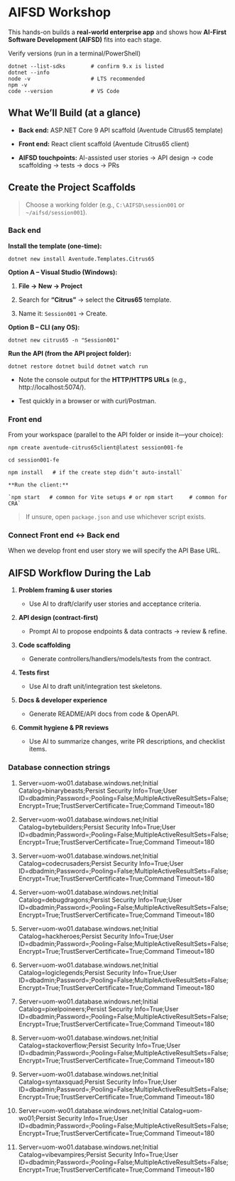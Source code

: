 # AIFSD Workshop 

This hands-on builds a **real-world enterprise app** and shows how **AI-First Software Development (AIFSD)** fits into each stage. 

Verify versions (run in a terminal/PowerShell)

```
dotnet --list-sdks        # confirm 9.x is listed
dotnet --info
node -v                   # LTS recommended
npm -v
code --version            # VS Code
```

## What We’ll Build (at a glance)

- **Back end:** ASP.NET Core 9 API scaffold (Aventude Citrus65 template)
    
- **Front end:** React client scaffold (Aventude Citrus65 client)
    
- **AIFSD touchpoints:** AI-assisted user stories → API design → code scaffolding → tests → docs → PRs


## Create the Project Scaffolds

> Choose a working folder (e.g., `C:\AIFSD\session001` or `~/aifsd/session001`).

### Back end

**Install the template (one-time):**

`dotnet new install Aventude.Templates.Citrus65`

**Option A – Visual Studio (Windows):**

1. **File → New → Project**
    
2. Search for **“Citrus”** → select the **Citrus65** template.
    
3. Name it: `Session001` → Create.
    

**Option B – CLI (any OS):**

`dotnet new citrus65 -n "Session001"`

**Run the API (from the API project folder):**

`dotnet restore dotnet build dotnet watch run`

- Note the console output for the **HTTP/HTTPS URLs** (e.g., http://localhost:5074/).
    
- Test quickly in a browser or with curl/Postman.
    

### Front end

From your workspace (parallel to the API folder or inside it—your choice):

```
npm create aventude-citrus65client@latest session001-fe 

cd session001-fe 

npm install   # if the create step didn’t auto-install`

**Run the client:**

`npm start   # common for Vite setups # or npm start     # common for CRA`

```

> If unsure, open `package.json` and use whichever script exists.


### Connect Front end ↔ Back end

When we develop front end user story we will specify the API Base URL.


## AIFSD Workflow During the Lab

1. **Problem framing & user stories**
    
    - Use AI to draft/clarify user stories and acceptance criteria.
        
2. **API design (contract-first)**
    
    - Prompt AI to propose endpoints & data contracts → review & refine.
        
3. **Code scaffolding**
    
    - Generate controllers/handlers/models/tests from the contract.
        
4. **Tests first**
    
    - Use AI to draft unit/integration test skeletons.
        
5. **Docs & developer experience**
    
    - Generate README/API docs from code & OpenAPI.
        
6. **Commit hygiene & PR reviews**
    
    - Use AI to summarize changes, write PR descriptions, and checklist items.

### Database connection strings

1. Server=uom-wo01.database.windows.net;Initial Catalog=binarybeasts;Persist Security Info=True;User ID=dbadmin;Password=<password>;Pooling=False;MultipleActiveResultSets=False;Encrypt=True;TrustServerCertificate=True;Command Timeout=180

2. Server=uom-wo01.database.windows.net;Initial Catalog=bytebuilders;Persist Security Info=True;User ID=dbadmin;Password=<password>;Pooling=False;MultipleActiveResultSets=False;Encrypt=True;TrustServerCertificate=True;Command Timeout=180

3. Server=uom-wo01.database.windows.net;Initial Catalog=codecrusaders;Persist Security Info=True;User ID=dbadmin;Password=<password>;Pooling=False;MultipleActiveResultSets=False;Encrypt=True;TrustServerCertificate=True;Command Timeout=180

4. Server=uom-wo01.database.windows.net;Initial Catalog=debugdragons;Persist Security Info=True;User ID=dbadmin;Password=<password>;Pooling=False;MultipleActiveResultSets=False;Encrypt=True;TrustServerCertificate=True;Command Timeout=180

5. Server=uom-wo01.database.windows.net;Initial Catalog=hackheroes;Persist Security Info=True;User ID=dbadmin;Password=<password>;Pooling=False;MultipleActiveResultSets=False;Encrypt=True;TrustServerCertificate=True;Command Timeout=180

6. Server=uom-wo01.database.windows.net;Initial Catalog=logiclegends;Persist Security Info=True;User ID=dbadmin;Password=<password>;Pooling=False;MultipleActiveResultSets=False;Encrypt=True;TrustServerCertificate=True;Command Timeout=180

7. Server=uom-wo01.database.windows.net;Initial Catalog=pixelpoineers;Persist Security Info=True;User ID=dbadmin;Password=<password>;Pooling=False;MultipleActiveResultSets=False;Encrypt=True;TrustServerCertificate=True;Command Timeout=180

8. Server=uom-wo01.database.windows.net;Initial Catalog=stackoverflow;Persist Security Info=True;User ID=dbadmin;Password=<password>;Pooling=False;MultipleActiveResultSets=False;Encrypt=True;TrustServerCertificate=True;Command Timeout=180

9. Server=uom-wo01.database.windows.net;Initial Catalog=syntaxsquad;Persist Security Info=True;User ID=dbadmin;Password=<password>;Pooling=False;MultipleActiveResultSets=False;Encrypt=True;TrustServerCertificate=True;Command Timeout=180

10. Server=uom-wo01.database.windows.net;Initial Catalog=uom-wo01;Persist Security Info=True;User ID=dbadmin;Password=<password>;Pooling=False;MultipleActiveResultSets=False;Encrypt=True;TrustServerCertificate=True;Command Timeout=180

11. Server=uom-wo01.database.windows.net;Initial Catalog=vibevampires;Persist Security Info=True;User ID=dbadmin;Password=<password>;Pooling=False;MultipleActiveResultSets=False;Encrypt=True;TrustServerCertificate=True;Command Timeout=180


    

